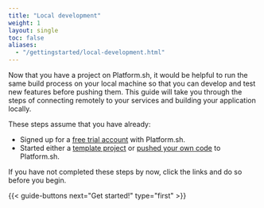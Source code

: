 ```yaml
---
title: "Local development"
weight: 1
layout: single
toc: false
aliases:
  - "/gettingstarted/local-development.html"
---
```


Now that you have a project on Platform.sh, it would be helpful to run the same build process on your local machine so that you can develop and test new features before pushing them. This guide will take you through the steps of connecting remotely to your services and building your application locally.

These steps assume that you have already:

* Signed up for a [free trial account](https://accounts.platform.sh/platform/trial/general/setup) with Platform.sh.
* Started either a [template project](/gettingstarted/template.html) or [pushed your own code](/gettingstarted/own-code.html) to Platform.sh.

If you have not completed these steps by now, click the links and do so before you begin.

{{< guide-buttons next="Get started!" type="first" >}}
